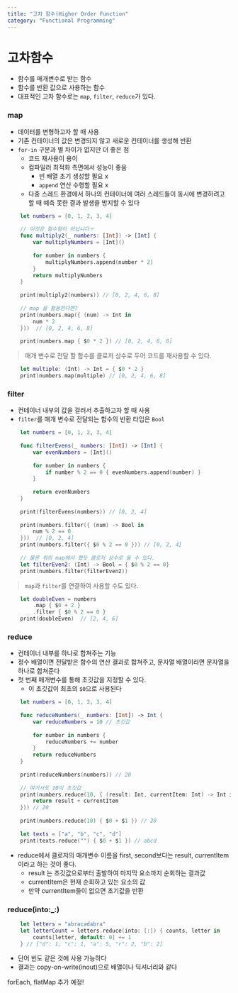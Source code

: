 ```yaml
---
title: "고차 함수(Higher Order Function"
category: "Functional Programming"
---
```


# 고차함수

- 함수를 매개변수로 받는 함수
- 함수를 반환 값으로 사용하는 함수
- 대표적인 고차 함수로는 `map`,  `filter`,  `reduce`가 있다.

### map

- 데이터를 변형하고자 할 때 사용
- 기존 컨테이너의 값은 변경되지 않고 새로운 컨테이너를 생성해 반환
- `for-in` 구문과 별 차이가 없지만 더 좋은 점
    - 코드 재사용이 용이
    - 컴파일러 최적화 측면에서 성능이 좋음
        - 빈 배열 초기 생성할 필요 x
        - `append` 연산 수행할 필요 x
    - 다중 스레드 환경에서 하나의 컨테이너에 여러 스레드들이 동시에 변경하려고 할 때 예측 못한 결과 발생을 방지할 수 있다
```swift
    let numbers = [0, 1, 2, 3, 4]
    
    // 이것은 함수형이 아닙니다ㅜ
    func multiply2(_ numbers: [Int]) -> [Int] {
        var multiplyNumbers = [Int]()
            
        for number in numbers {
            multiplyNumbers.append(number * 2)
        }
        return multiplyNumbers
    }
    
    print(multiply2(numbers)) // [0, 2, 4, 6, 8]
    
    // map 을 활용한다면?
    print(numbers.map({ (num) -> Int in
        num * 2
    }))  // [0, 2, 4, 6, 8]
    
    print(numbers.map { $0 * 2 }) // [0, 2, 4, 6, 8]
```

> 매개 변수로 전달 할 함수를 클로저 상수로 두어 코드를 재사용할 수 있다.
```swift
    let multiple: (Int) -> Int = { $0 * 2 }
    print(numbers.map(multiple) // [0, 2, 4, 6, 8]
```

### filter

- 컨테이너 내부의 값을 걸러서 추출하고자 할 때 사용
- `filter`를 매개 변수로 전달되는 함수의 반환 타입은 `Bool`
```swift
    let numbers = [0, 1, 2, 3, 4]
    
    func filterEvens(_ numbers: [Int]) -> [Int] {
        var evenNumbers = [Int]()
            
        for number in numbers {
            if number % 2 == 0 { evenNumbers.append(number) }
        }
            
        return evenNumbers
    }
    
    print(filterEvens(numbers)) // [0, 2, 4]
    
    print(numbers.filter({ (num) -> Bool in
        num % 2 == 0
    }))  // [0, 2, 4]
    print(numbers.filter({ $0 % 2 == 0 })) // [0, 2, 4]
    
    // 물론 위의 map에서 했듯 클로저 상수로 둘 수 있다.
    let filterEven2: (Int) -> Bool = { $0 % 2 == 0}
    print(numbers.filter(filterEven2))
```
> `map`과 `filter`를 연결하여 사용할 수도 있다.
```swift
    let doubleEven = numbers
        .map { $0 + 2 }
        .filter { $0 % 2 == 0 }
    print(doubleEven)  // [2, 4, 6]
```

### reduce

- 컨테이너 내부를 하나로 합쳐주는 기능
- 정수 배열이면 전달받은 함수의 연산 결과로 합쳐주고, 문자열 배열이라면 문자열을 하나로 합쳐준다
- 첫 번째 매개변수를 통해 초깃값을 지정할 수 있다.
    - 이 초깃값이 최초의 `$0`으로 사용된다
```swift
    let numbers = [0, 1, 2, 3, 4]
    
    func reduceNumbers(_ numbers: [Int]) -> Int {
        var reduceNumbers = 10 // 초깃값
            
        for number in numbers {
            reduceNumbers += number
        }
        return reduceNumbers
    }
    
    print(reduceNumbers(numbers)) // 20
    
    // 여기서도 10이 초깃값
    print(numbers.reduce(10, { (result: Int, currentItem: Int) -> Int in
        return result + currentItem
    })) // 20
    
    print(numbers.reduce(10) { $0 + $1 }) // 20
    
    let texts = ["a", "b", "c", "d"]
    print(texts.reduce("") { $0 + $1 }) // abcd
```

- reduce에서 클로저의 매개변수 이름을 first, second보다는 result, currentItem이라고 하는 것이 좋다.
    - result 는 초깃값으로부터 출발하여 마지막 요소까지 순회하는 결과값
    - currentItem은 현재 순회하고 있는 요소의 값
    - 만약 currentItem들이 없으면 초기값을 반환

### reduce(into:_:)

```swift
    let letters = "abracadabra"
    let letterCount = letters.reduce(into: [:]) { counts, letter in
        counts[letter, default: 0] += 1
    } // ["d": 1, "c": 1, "a": 5, "r": 2, "b": 2]
```
- 단어 빈도 같은 것에 사용 가능하다
- 결과는 copy-on-write(inout)으로 배열이나 딕셔너리와 같다

forEach, flatMap 추가 예정!
